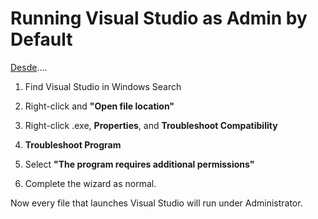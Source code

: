 # Running Visual Studio as Admin by Default

[Desde](https://stackoverflow.com/questions/9654833/how-do-i-run-visual-studio-as-an-administrator-by-default/41758824#41758824)....

1. Find Visual Studio in Windows Search

1. Right-click and __"Open file location"__

1. Right-click .exe, __Properties__, and __Troubleshoot Compatibility__

1. __Troubleshoot Program__

1. Select __"The program requires additional permissions"__

1. Complete the wizard as normal. 

Now every file that launches Visual Studio will run under Administrator.
